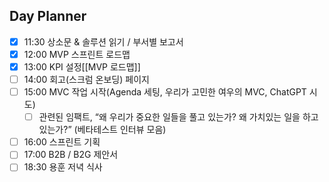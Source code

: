 ## Day Planner
- [x] 11:30 상소문 & 솔루션 읽기 / 부서별 보고서
- [x] 12:00 MVP 스프린트 로드맵
- [x] 13:00 KPI 설정[[MVP 로드맵]]
- [ ] 14:00 회고(스크럼 온보딩) 페이지
- [ ] 15:00 MVC 작업 시작(Agenda 세팅, 우리가 고민한 여우의 MVC, ChatGPT 시도)
	- [ ] 관련된 임팩트, “왜 우리가 중요한 일들을 풀고 있는가? 왜 가치있는 일을 하고 있는가?” (베타테스트 인터뷰 모음)
- [ ] 16:00 스프린트 기획
- [ ] 17:00 B2B / B2G 제안서
- [ ] 18:30 용훈 저녁 식사